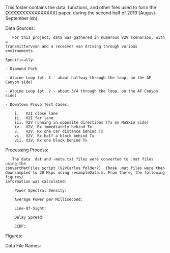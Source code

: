 This folder contains the data, functions, and other files used to form the 
(XXXXXXXXXXXXXXXX) paper, during the second half of 2019 (August-September ish). 

Data Sources:

       For this project, data was gathered in numerous V2V scenarios, with a 
    transmittervvan and a receiver van driving through various environments. 

    Specifically:

    - Diamond Fork

    - Alpine Loop (pt. 1 - about halfway through the loop, on the AF Canyon side)

    - Alpine Loop (pt. 2 - about 3/4 through the loop, on the AF Canyon  side)

    - Downtown Provo Test Cases:
        
        i.   V2I close lane
        ii.  V2I far lane
        iii. V2V running in opposite directions (Tx on NuSkin side)
        iv.  V2V, Rx immediately behind Tx
        v.   V2V, Rx one car distance behind Tx
        vi.  V2V, Rx half a block behind Tx
        vii. V2V, Rx one block behind Tx


Processing Process:

       The data .dat and -meta.txt files were converted to .mat files using the
    convertMatFiles script (V2VCarlos folder?). Those .mat files were then 
    downsampled to 20 Msps using resampleData.m. From there, the following figures/
    information was calculated:

        Power Spectral Density: 

        Average Power per Millisecond:

        Line-Of-Sight:

        Delay Spread:

        CCDF:

Figures:

Data File Names: